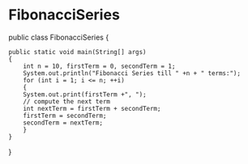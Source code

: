 # FibonacciSeries

public class FibonacciSeries {

	public static void main(String[] args)
	{
		int n = 10, firstTerm = 0, secondTerm = 1; 
		System.out.println("Fibonacci Series till " +n + " terms:"); 
		for (int i = 1; i <= n; ++i)
		{ 
		System.out.print(firstTerm +", "); 
		// compute the next term 
		int nextTerm = firstTerm + secondTerm; 
		firstTerm = secondTerm; 
		secondTerm = nextTerm; 
		}
	}
}
